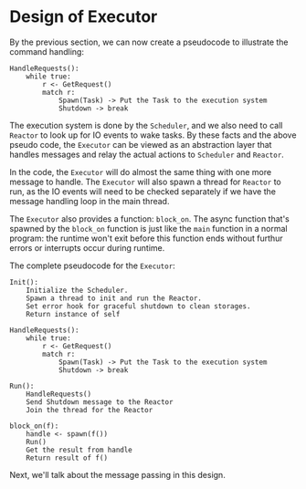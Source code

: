 # Design of Executor

By the previous section, we can now create a pseudocode to illustrate the command handling:
```
HandleRequests():
    while true:
        r <- GetRequest()
        match r:
            Spawn(Task) -> Put the Task to the execution system
            Shutdown -> break
```

The execution system is done by the `Scheduler`, and we also need to call `Reactor` to look up for
IO events to wake tasks. By these facts and the above pseudo code, the `Executor` can be viewed
as an abstraction layer that handles messages and relay the actual actions to `Scheduler` and `Reactor`.

In the code, the `Executor` will do almost the same thing with one more message to handle. The `Executor`
will also spawn a thread for `Reactor` to run, as the IO events will need to be checked separately if
we have the message handling loop in the main thread.

The `Executor` also provides a function: `block_on`. The async function that's spawned by the `block_on` function
is just like the `main` function in a normal program: the runtime won't exit before this function ends without
furthur errors or interrupts occur during runtime.

The complete pseudocode for the `Executor`:
```
Init():
    Initialize the Scheduler.
    Spawn a thread to init and run the Reactor.
    Set error hook for graceful shutdown to clean storages.
    Return instance of self

HandleRequests():
    while true:
        r <- GetRequest()
        match r:
            Spawn(Task) -> Put the Task to the execution system
            Shutdown -> break

Run():
    HandleRequests()
    Send Shutdown message to the Reactor
    Join the thread for the Reactor

block_on(f):
    handle <- spawn(f())
    Run()
    Get the result from handle
    Return result of f()
```

Next, we'll talk about the message passing in this design.
